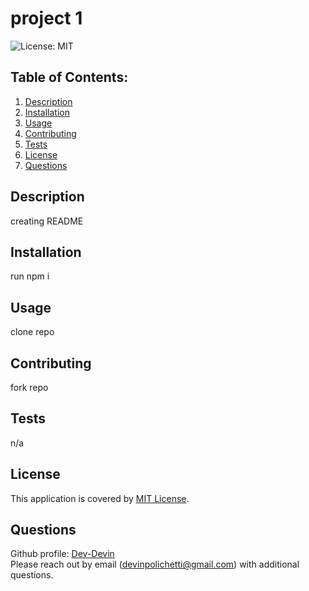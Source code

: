 
  # project 1
 ![License: MIT](https://img.shields.io/badge/License-MIT-yellow.svg)
  ## Table of Contents:
  1. [Description](#description)
  2. [Installation](#installation)
  3. [Usage](#usage)
  4. [Contributing](#contributing)
  5. [Tests](#tests)
  6. [License](#license)
  7. [Questions](#questions)
  ## Description
  creating README
  ## Installation
  run npm i
  ## Usage
  clone repo
  ## Contributing
  fork repo
  ## Tests
  n/a
  
  ## License
  This application is covered by [MIT License](https://choosealicense.com/licenses/mit/).
  
  
  ## Questions
  Github profile: [Dev-Devin](https://github.com/Dev-Devin)  
  Please reach out by email (devinpolichetti@gmail.com) with additional questions.
